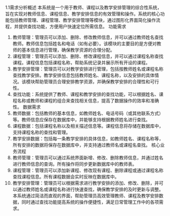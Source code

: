 1.1需求分析概述
本系统是一个用于教师、课程以及教学安排管理的综合性系统，旨在实现对教师信息、课程信息、教学安排信息的有效管理和操作。系统的核心功能包括教师管理、课程管理、教学安排管理等模块，通过图形化界面简化操作流程，并提供查找功能，方便用户快速定位所需信息。
功能需求
1.	教师管理：管理员可以添加、删除、修改教师信息，并可以通过教师姓名查找教师。教师信息包括姓名和电话（如有必要）。该模块的主要目的是方便对教师的基本信息进行管理，确保教学资源的合理分配。
2.	课程管理：管理员可以添加、删除、修改课程信息，并可以通过课程名称查找课程。课程信息包括课程名称，帮助系统记录并展示所有开设的课程。
3.	教学安排管理：管理员可以对教学安排进行管理，包括按教师姓名或课程名称查找教学安排。教学安排信息包括教师姓名、课程名称，以及安排的具体情况。该模块帮助管理员合理安排教学资源，并确保教学安排的合理性和可行性。
4.	查找功能：系统提供了教师、课程和教学安排的查找功能，可以根据姓名、课程名称或教师和课程的组合来查找相关信息，提高了数据操作的效率和准确性。
数据需求
1.	教师数据：包括教师的基本信息，如教师姓名、电话号码（或其他联系方式）等。教师信息应保存在数据库中，并能够支持根据教师姓名进行查找。
2.	课程数据：包括课程名称以及相关描述信息等。课程信息将存储在数据库中，支持课程名称的查找和管理。
3.	教学安排数据：包括每一条教学安排的具体信息，如教师姓名、课程名称等，所有安排的数据将保存在数据库中，并支持通过教师名或课程名查找。
核心业务流程
1.	教师管理：管理员可以通过系统界面新增、修改、删除教师信息，并通过姓名进行教师信息的查询。所有操作将同步更新数据库中的教师表。
2.	课程管理：管理员可以添加新课程、修改现有课程、删除课程或通过课程名称查找课程信息。所有课程数据会实时反映在数据库中。
3.	教学安排管理：管理员可以根据需求进行教学安排的添加、修改、删除，并可以通过教师姓名或课程名称进行快速查找，确保教学安排的及时更新与调整。
本系统通过简洁而直观的界面，帮助管理员高效管理教师、课程及教学安排数据，同时通过查找功能提高系统的操作便捷性，满足日常管理工作中的各项需求。

